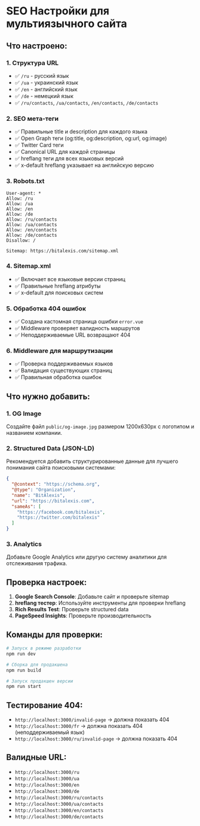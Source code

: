 # SEO Настройки для мультиязычного сайта

## Что настроено:

### 1. Структура URL
- ✅ `/ru` - русский язык
- ✅ `/ua` - украинский язык  
- ✅ `/en` - английский язык
- ✅ `/de` - немецкий язык
- ✅ `/ru/contacts`, `/ua/contacts`, `/en/contacts`, `/de/contacts`

### 2. SEO мета-теги
- ✅ Правильные title и description для каждого языка
- ✅ Open Graph теги (og:title, og:description, og:url, og:image)
- ✅ Twitter Card теги
- ✅ Canonical URL для каждой страницы
- ✅ hreflang теги для всех языковых версий
- ✅ x-default hreflang указывает на английскую версию

### 3. Robots.txt
```
User-agent: *
Allow: /ru
Allow: /ua  
Allow: /en
Allow: /de
Allow: /ru/contacts
Allow: /ua/contacts
Allow: /en/contacts
Allow: /de/contacts
Disallow: /

Sitemap: https://bitalexis.com/sitemap.xml
```

### 4. Sitemap.xml
- ✅ Включает все языковые версии страниц
- ✅ Правильные hreflang атрибуты
- ✅ x-default для поисковых систем

### 5. Обработка 404 ошибок
- ✅ Создана кастомная страница ошибки `error.vue`
- ✅ Middleware проверяет валидность маршрутов
- ✅ Неподдерживаемые URL возвращают 404

### 6. Middleware для маршрутизации
- ✅ Проверка поддерживаемых языков
- ✅ Валидация существующих страниц
- ✅ Правильная обработка ошибок

## Что нужно добавить:

### 1. OG Image
Создайте файл `public/og-image.jpg` размером 1200x630px с логотипом и названием компании.

### 2. Structured Data (JSON-LD)
Рекомендуется добавить структурированные данные для лучшего понимания сайта поисковыми системами:

```json
{
  "@context": "https://schema.org",
  "@type": "Organization",
  "name": "BitAlexis",
  "url": "https://bitalexis.com",
  "sameAs": [
    "https://facebook.com/bitalexis",
    "https://twitter.com/bitalexis"
  ]
}
```

### 3. Analytics
Добавьте Google Analytics или другую систему аналитики для отслеживания трафика.

## Проверка настроек:

1. **Google Search Console**: Добавьте сайт и проверьте sitemap
2. **hreflang тестер**: Используйте инструменты для проверки hreflang
3. **Rich Results Test**: Проверьте structured data
4. **PageSpeed Insights**: Проверьте производительность

## Команды для проверки:

```bash
# Запуск в режиме разработки
npm run dev

# Сборка для продакшена
npm run build

# Запуск продакшен версии
npm run start
```

## Тестирование 404:
- `http://localhost:3000/invalid-page` → должна показать 404
- `http://localhost:3000/fr` → должна показать 404 (неподдерживаемый язык)
- `http://localhost:3000/ru/invalid-page` → должна показать 404

## Валидные URL:
- `http://localhost:3000/ru`
- `http://localhost:3000/ua` 
- `http://localhost:3000/en`
- `http://localhost:3000/de`
- `http://localhost:3000/ru/contacts`
- `http://localhost:3000/ua/contacts`
- `http://localhost:3000/en/contacts`
- `http://localhost:3000/de/contacts`
